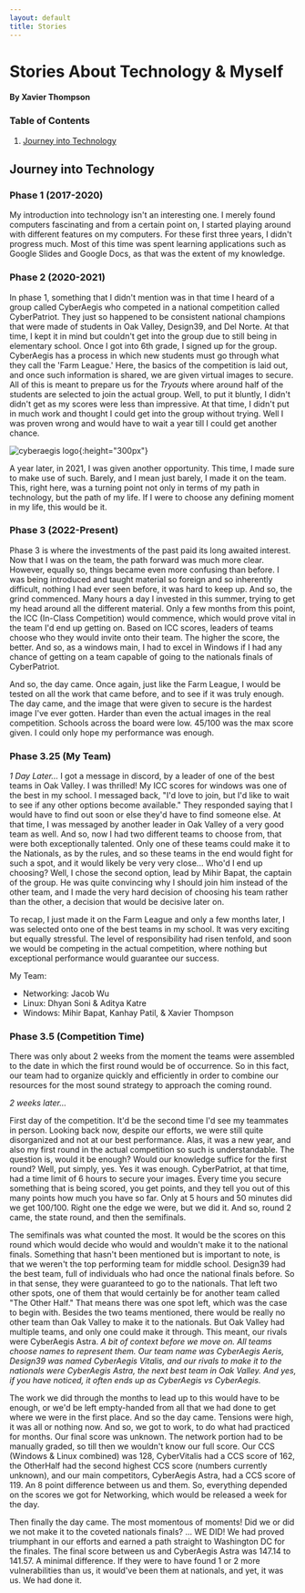 ```yaml
---
layout: default
title: Stories
---
```


# Stories About Technology & Myself

#### **By Xavier Thompson**

### Table of Contents
1. [Journey into Technology](#journey-into-technology)

## Journey into Technology

### Phase 1 (2017-2020)
My introduction into technology isn't an interesting one. I merely found computers fascinating and from a certain point on, I started playing around with different features on my computers. For these first three years, I didn't progress much. Most of this time was spent learning applications such as Google Slides and Google Docs, as that was the extent of my knowledge.

### Phase 2 (2020-2021)
In phase 1, something that I didn't mention was in that time I heard of a group called CyberAegis who competed in a national competition called CyberPatriot. They just so happened to be consistent national champions that were made of students in Oak Valley, Design39, and Del Norte. At that time, I kept it in mind but couldn't get into the group due to still being in elementary school. Once I got into 6th grade, I signed up for the group. CyberAegis has a process in which new students must go through what they call the 'Farm League.' Here, the basics of the competition is laid out, and once such information is shared, we are given virtual images to secure. All of this is meant to prepare us for the *Tryouts* where around half of the students are selected to join the actual group. Well, to put it bluntly, I didn't didn't get as my scores were less than impressive. At that time, I didn't put in much work and thought I could get into the group without trying. Well I was proven wrong and would have to wait a year till I could get another chance.

![cyberaegis logo]({{site.baseurl}}/images/cyberaegis_logo.jpg){:height="300px"}

A year later, in 2021, I was given another opportunity. This time, I made sure to make use of such. Barely, and I mean just barely, I made it on the team. This, right here, was a turning point not only in terms of my path in technology, but the path of my life. If I were to choose any defining moment in my life, this would be it.

### Phase 3 (2022-Present)
Phase 3 is where the investments of the past paid its long awaited interest. Now that I was on the team, the path forward was much more clear. However, equally so, things became even more confusing than before. I was being introduced and taught material so foreign and so inherently difficult, nothing I had ever seen before, it was hard to keep up. And so, the grind commenced. Many hours a day I invested in this summer, trying to get my head around all the different material. Only a few months from this point, the ICC (In-Class Competition) would commence, which would prove vital in the team I'd end up getting on. Based on ICC scores, leaders of teams choose who they would invite onto their team. The higher the score, the better. And so, as a windows main, I had to excel in Windows if I had any chance of getting on a team capable of going to the nationals finals of CyberPatriot.

And so, the day came. Once again, just like the Farm League, I would be tested on all the work that came before, and to see if it was truly enough. The day came, and the image that were given to secure is the hardest image I've ever gotten. Harder than even the actual images in the real competition. Schools across the board were low. 45/100 was the max score given. I could only hope my performance was enough.

### Phase 3.25 (My Team)

*1 Day Later...*
I got a message in discord, by a leader of one of the best teams in Oak Valley. I was thrilled! My ICC scores for windows was one of the best in my school. I messaged back, "I'd love to join, but I'd like to wait to see if any other options become available." They responded saying that I would have to find out soon or else they'd have to find someone else. At that time, I was messaged by another leader in Oak Valley of a very good team as well. And so, now I had two different teams to choose from, that were both exceptionally talented. Only one of these teams could make it to the Nationals, as by the rules, and so these teams in the end would fight for such a spot, and it would likely be very very close... Who'd I end up choosing? Well, I chose the second option, lead by Mihir Bapat, the captain of the group. He was quite convincing why I should join him instead of the other team, and I made the very hard decision of choosing his team rather than the other, a decision that would be decisive later on.

To recap, I just made it on the Farm League and only a few months later, I was selected onto one of the best teams in my school. It was very exciting but equally stressful. The level of responsibility had risen tenfold, and soon we would be competing in the actual competition, where nothing but exceptional performance would guarantee our success.

My Team:
- Networking: Jacob Wu
- Linux: Dhyan Soni & Aditya Katre
- Windows: Mihir Bapat, Kanhay Patil, & Xavier Thompson

### Phase 3.5 (Competition Time)

There was only about 2 weeks from the moment the teams were assembled to the date in which the first round would be of occurrence. So in this fact, our team had to organize quickly and efficiently in order to combine our resources for the most sound strategy to approach the coming round.

*2 weeks later...*

First day of the competition. It'd be the second time I'd see my teammates in person. Looking back now, despite our efforts, we were still quite disorganized and not at our best performance. Alas, it was a new year, and also my first round in the actual competition so such is understandable. The question is, would it be enough? Would our knowledge suffice for the first round? Well, put simply, yes. Yes it was enough. CyberPatriot, at that time, had a time limit of 6 hours to secure your images. Every time you secure something that is being scored, you get points, and they tell you out of this many points how much you have so far. Only at 5 hours and 50 minutes did we get 100/100. Right one the edge we were, but we did it. And so, round 2 came, the state round, and then the semifinals. 

The semifinals was what counted the most. It would be the scores on this round which would decide who would and wouldn't make it to the national finals. Something that hasn't been mentioned but is important to note, is that we weren't the top performing team for middle school. Design39 had the best team, full of individuals who had once the national finals before. So in that sense, they were guaranteed to go to the nationals. That left two other spots, one of them that would certainly be for another team called "The Other Half." That means there was one spot left, which was the case to begin with. Besides the two teams mentioned, there would be really no other team than Oak Valley to make it to the nationals. But Oak Valley had multiple teams, and only one could make it through. This meant, our rivals were CyberAegis Astra. *A bit of context before we move on. All teams choose names to represent them. Our team name was CyberAegis Aeris, Design39 was named CyberAegis Vitalis, and our rivals to make it to the nationals were CyberAegis Astra, the next best team in Oak Valley. And yes, if you have noticed, it often ends up as CyberAegis vs CyberAegis.*

The work we did through the months to lead up to this would have to be enough, or we'd be left empty-handed from all that we had done to get where we were in the first place. And so the day came. Tensions were high, it was all or nothing now. And so, we got to work, to do what had practiced for months. Our final score was unknown. The network portion had to be manually graded, so till then we wouldn't know our full score. Our CCS (Windows & Linux combined) was 128, CyberVitalis had a CCS score of 162, the OtherHalf had the second highest CCS score (numbers currently unknown), and our main competitors, CyberAegis Astra, had a CCS score of 119. An 8 point difference between us and them. So, everything depended on the scores we got for Networking, which would be released a week for the day.

Then finally the day came. The most momentous of moments! Did we or did we not make it to the coveted nationals finals? ... WE DID! We had proved triumphant in our efforts and earned a path straight to Washington DC for the finales. The final score between us and CyberAegis Astra was 147.14 to 141.57. A minimal difference. If they were to have found 1 or 2 more vulnerabilities than us, it would've been them at nationals, and yet, it was us. We had done it.
